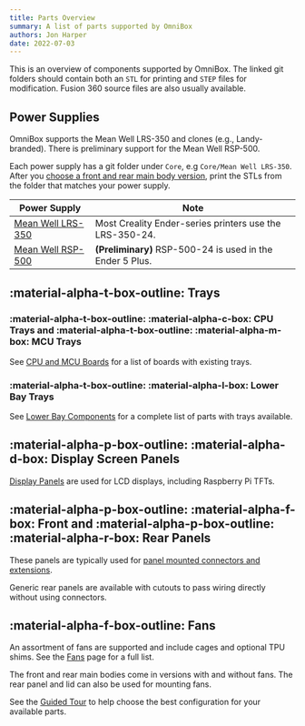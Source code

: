```yaml
---
title: Parts Overview
summary: A list of parts supported by OmniBox
authors: Jon Harper
date: 2022-07-03
---
```


This is an overview of components supported by OmniBox. The linked git folders should contain both an `STL` for printing and `STEP` files for modification. Fusion 360 source files are also usually available.

## Power Supplies

OmniBox supports the Mean Well LRS-350 and clones (e.g., Landy-branded). There is preliminary support for the Mean Well RSP-500.

Each power supply has a git folder under `Core`, e.g `Core/Mean Well LRS-350`. After you [choose a front and rear main body version][9], print the STLs from the folder that matches your power supply.

| Power Supply                      | Note                                                     |
|-----------------------------------|----------------------------------------------------------|
| [Mean Well LRS-350][7]            | Most Creality Ender-series printers use the LRS-350-24.  |
| [Mean Well RSP-500][8]            | **(Preliminary)** RSP-500-24 is used in the Ender 5 Plus.|

## :material-alpha-t-box-outline: Trays

### :material-alpha-t-box-outline: :material-alpha-c-box: CPU Trays and :material-alpha-t-box-outline: :material-alpha-m-box: MCU Trays

See [CPU and MCU Boards][2] for a list of boards with existing trays.

### :material-alpha-t-box-outline: :material-alpha-l-box: Lower Bay Trays

See [Lower Bay Components][4] for a complete list of parts with trays available.

## :material-alpha-p-box-outline: :material-alpha-d-box: Display Screen Panels

[Display Panels][3] are used for LCD displays, including Raspberry Pi TFTs.

## :material-alpha-p-box-outline: :material-alpha-f-box: Front and :material-alpha-p-box-outline: :material-alpha-r-box: Rear Panels

These panels are typically used for [panel mounted connectors and extensions](panel_mounts.md).

Generic rear panels are available with cutouts to pass wiring directly without using connectors.

## :material-alpha-f-box-outline: Fans

An assortment of fans are supported and include cages and optional TPU shims. See the [Fans][5] page for a full list.

The front and rear main bodies come in versions with and without fans. The rear panel and lid can also be used for mounting fans.

See the [Guided Tour][6] to help choose the best configuration for your available parts.

[1]: https://github.com/jon-harper/OmniBox/tree/main/Panels/Rear%20Panel
[2]: boards.md
[3]: displays.md
[4]: lower_bay.md
[5]: fans.md
[6]: ../tour.md
[7]: https://github.com/jon-harper/OmniBox/tree/main/Core/Mean%20Well%20LRS-350
[8]: https://github.com/jon-harper/OmniBox/tree/main/Core/Mean%20Well%20RSP-500
[9]: ../tour.md#core-parts-with-variants